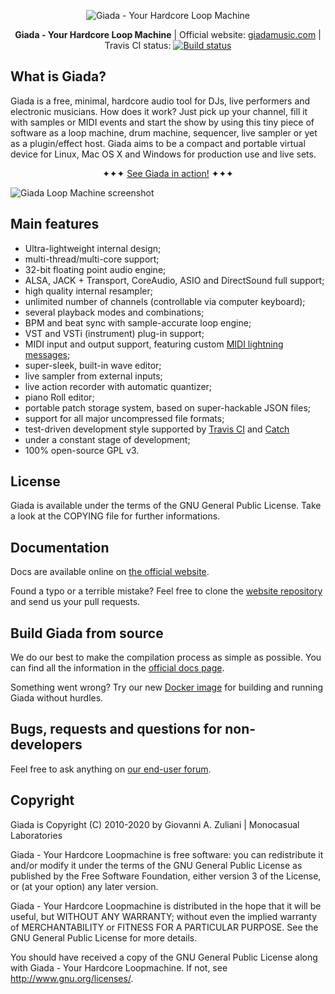 <p align="center">
	<img src="https://raw.githubusercontent.com/monocasual/giada/master/extras/giada-logotype.png" alt="Giada - Your Hardcore Loop Machine">
</p>

<p align="center">
<strong>Giada - Your Hardcore Loop Machine</strong> | Official website: <a href="https://www.giadamusic.com">giadamusic.com</a> | Travis CI status: <a href="https://travis-ci.org/monocasual/giada"><img src="https://travis-ci.org/monocasual/giada.svg?branch=master" alt="Build status"></a>
</p>

## What is Giada?

Giada is a free, minimal, hardcore audio tool for DJs, live performers and electronic musicians. How does it work? Just pick up your channel, fill it with samples or MIDI events and start the show by using this tiny piece of software as a loop machine, drum machine, sequencer, live sampler or yet as a plugin/effect host. Giada aims to be a compact and portable virtual device for Linux, Mac OS X and Windows for production use and live sets.

<p align="center">
✦✦✦ <a href="http://www.youtube.com/user/GiadaLoopMachine">See Giada in action!</a> ✦✦✦
</p>

![Giada Loop Machine screenshot](http://giadamusic.com/public/img/screenshots/giada-loop-machine-screenshot-14-carousel.jpg)

## Main features

* Ultra-lightweight internal design;
* multi-thread/multi-core support;
* 32-bit floating point audio engine;
* ALSA, JACK + Transport, CoreAudio, ASIO and DirectSound full support;
* high quality internal resampler;
* unlimited number of channels (controllable via computer keyboard);
* several playback modes and combinations;
* BPM and beat sync with sample-accurate loop engine;
* VST and VSTi (instrument) plug-in support;
* MIDI input and output support, featuring custom [MIDI lightning messages](https://github.com/monocasual/giada-midimaps);
* super-sleek, built-in wave editor;
* live sampler from external inputs;
* live action recorder with automatic quantizer;
* piano Roll editor;
* portable patch storage system, based on super-hackable JSON files;
* support for all major uncompressed file formats;
* test-driven development style supported by [Travis CI](https://travis-ci.org/monocasual/giada) and [Catch](https://github.com/philsquared/Catch)
* under a constant stage of development;
* 100% open-source GPL v3.

## License

Giada is available under the terms of the GNU General Public License.
Take a look at the COPYING file for further informations.

## Documentation

Docs are available online on [the official website](https://www.giadamusic.com/documentation-index).

Found a typo or a terrible mistake? Feel free to clone the [website repository](https://github.com/monocasual/giada-www) and send us your pull requests.

## Build Giada from source

We do our best to make the compilation process as simple as possible. You can find all the information in the [official docs page](https://www.giadamusic.com/documentation-compiling-from-source).

Something went wrong? Try our new [Docker image](https://github.com/monocasual/giada-docker) for building and running Giada without hurdles. 

## Bugs, requests and questions for non-developers

Feel free to ask anything on [our end-user forum](https://www.giadamusic.com/forum).

## Copyright

Giada is Copyright (C) 2010-2020 by Giovanni A. Zuliani | Monocasual Laboratories

Giada - Your Hardcore Loopmachine is free software: you can redistribute it and/or modify it under the terms of the GNU General Public License as published by the Free Software Foundation, either version 3 of the License, or (at your option) any later version.

Giada - Your Hardcore Loopmachine is distributed in the hope that it will be useful, but WITHOUT ANY WARRANTY; without even the implied warranty of MERCHANTABILITY or FITNESS FOR A PARTICULAR PURPOSE. See the GNU General Public License for more details.

You should have received a copy of the GNU General Public License along with Giada - Your Hardcore Loopmachine. If not, see <http://www.gnu.org/licenses/>.
